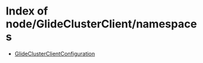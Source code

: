 # Index of node/GlideClusterClient/namespaces

- [GlideClusterClientConfiguration](/node/GlideClusterClient/namespaces/GlideClusterClientConfiguration/)